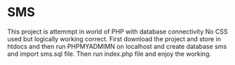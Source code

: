 # SMS
This project is attemmpt in world of PHP with database connectivity No CSS used but logically working correct.
First download the project and store in htdocs and then run PHPMYADMIMN on localhost and create database sms and import sms.sql file.
Then run index.php file and enjoy the working.

